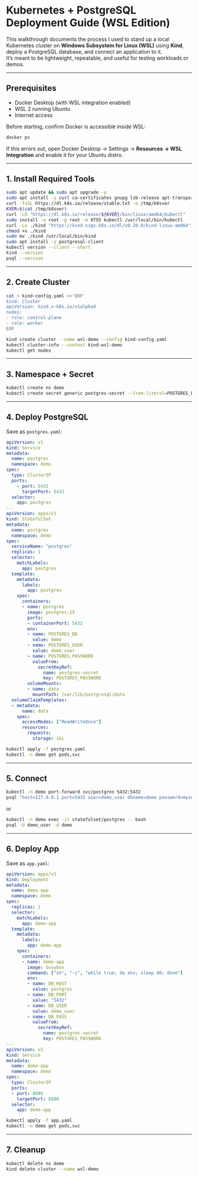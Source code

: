 # Kubernetes + PostgreSQL Deployment Guide (WSL Edition)

This walkthrough documents the process I used to stand up a local Kubernetes cluster on **Windows Subsystem for Linux (WSL)** using **Kind**, deploy a PostgreSQL database, and connect an application to it.  
It’s meant to be lightweight, repeatable, and useful for testing workloads or demos.

---

## Prerequisites

- Docker Desktop (with WSL integration enabled)
- WSL 2 running Ubuntu
- Internet access

Before starting, confirm Docker is accessible inside WSL:

```bash
docker ps
```

If this errors out, open Docker Desktop → Settings → **Resources → WSL Integration** and enable it for your Ubuntu distro.

---

## 1. Install Required Tools

```bash
sudo apt update && sudo apt upgrade -y
sudo apt install -y curl ca-certificates gnupg lsb-release apt-transport-https jq
curl -fsSL https://dl.k8s.io/release/stable.txt -o /tmp/k8sver
KVER=$(cat /tmp/k8sver)
curl -LO "https://dl.k8s.io/release/${KVER}/bin/linux/amd64/kubectl"
sudo install -o root -g root -m 0755 kubectl /usr/local/bin/kubectl
curl -Lo ./kind "https://kind.sigs.k8s.io/dl/v0.20.0/kind-linux-amd64"
chmod +x ./kind
sudo mv ./kind /usr/local/bin/kind
sudo apt install -y postgresql-client
kubectl version --client --short
kind --version
psql --version
```

---

## 2. Create Cluster

```bash
cat > kind-config.yaml <<'EOF'
kind: Cluster
apiVersion: kind.x-k8s.io/v1alpha4
nodes:
- role: control-plane
- role: worker
EOF

kind create cluster --name wsl-demo --config kind-config.yaml
kubectl cluster-info --context kind-wsl-demo
kubectl get nodes
```

---

## 3. Namespace + Secret

```bash
kubectl create ns demo
kubectl create secret generic postgres-secret --from-literal=POSTGRES_PASSWORD='mysecretpassword' -n demo
```

---

## 4. Deploy PostgreSQL

Save as `postgres.yaml`:

```yaml
apiVersion: v1
kind: Service
metadata:
  name: postgres
  namespace: demo
spec:
  type: ClusterIP
  ports:
    - port: 5432
      targetPort: 5432
  selector:
    app: postgres
---
apiVersion: apps/v1
kind: StatefulSet
metadata:
  name: postgres
  namespace: demo
spec:
  serviceName: "postgres"
  replicas: 1
  selector:
    matchLabels:
      app: postgres
  template:
    metadata:
      labels:
        app: postgres
    spec:
      containers:
      - name: postgres
        image: postgres:15
        ports:
        - containerPort: 5432
        env:
        - name: POSTGRES_DB
          value: demo
        - name: POSTGRES_USER
          value: demo_user
        - name: POSTGRES_PASSWORD
          valueFrom:
            secretKeyRef:
              name: postgres-secret
              key: POSTGRES_PASSWORD
        volumeMounts:
        - name: data
          mountPath: /var/lib/postgresql/data
  volumeClaimTemplates:
  - metadata:
      name: data
    spec:
      accessModes: ["ReadWriteOnce"]
      resources:
        requests:
          storage: 1Gi
```
```bash
kubectl apply -f postgres.yaml
kubectl -n demo get pods,svc
```

---

## 5. Connect

```bash
kubectl -n demo port-forward svc/postgres 5432:5432
psql "host=127.0.0.1 port=5432 user=demo_user dbname=demo password=mysecretpassword"
```

or

```bash
kubectl -n demo exec -it statefulset/postgres -- bash
psql -U demo_user -d demo
```

---

## 6. Deploy App

Save as `app.yaml`:

```yaml
apiVersion: apps/v1
kind: Deployment
metadata:
  name: demo-app
  namespace: demo
spec:
  replicas: 1
  selector:
    matchLabels:
      app: demo-app
  template:
    metadata:
      labels:
        app: demo-app
    spec:
      containers:
      - name: demo-app
        image: busybox
        command: ["sh", "-c", "while true; do env; sleep 60; done"]
        env:
        - name: DB_HOST
          value: postgres
        - name: DB_PORT
          value: "5432"
        - name: DB_USER
          value: demo_user
        - name: DB_PASS
          valueFrom:
            secretKeyRef:
              name: postgres-secret
              key: POSTGRES_PASSWORD
---
apiVersion: v1
kind: Service
metadata:
  name: demo-app
  namespace: demo
spec:
  type: ClusterIP
  ports:
  - port: 8080
    targetPort: 8080
  selector:
    app: demo-app
```
```bash
kubectl apply -f app.yaml
kubectl -n demo get pods,svc
```

---

## 7. Cleanup

```bash
kubectl delete ns demo
kind delete cluster --name wsl-demo
```

